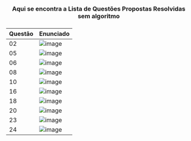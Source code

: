 

<h3 align = center> Aqui se encontra a Lista de Questões Propostas Resolvidas sem algoritmo <h3 align = center>

| Questão | Enunciado |
| --- | --- |
| 02 | ![image](https://user-images.githubusercontent.com/128996657/233855906-28cde219-753a-4b49-9eb8-40cecc6ca5d1.png) |
| 05 | ![image](https://user-images.githubusercontent.com/128996657/233855917-d6d4a2be-24b4-4b36-a7df-c5dcefc81aa0.png) |
| 06 | ![image](https://user-images.githubusercontent.com/128996657/233855930-27943cb0-aee8-4e54-83d6-6bcd013eb3b8.png) |
| 08 | ![image](https://user-images.githubusercontent.com/128996657/233855945-fddacdec-bac2-4a48-81d4-859df73d6160.png) |
| 10 | ![image](https://user-images.githubusercontent.com/128996657/233855961-8fd94ba1-cf4a-4152-9753-e6a056b63001.png) |
| 16 | ![image](https://user-images.githubusercontent.com/128996657/233856034-af664bab-b436-4ac5-9001-2b738757d427.png) |
| 18 | ![image](https://user-images.githubusercontent.com/128996657/233856048-51354879-a554-4869-b1bf-871ab6679637.png) |
| 20 | ![image](https://user-images.githubusercontent.com/128996657/233856132-efbf74f5-e338-4758-8012-4c07eac1992f.png) |
| 23 | ![image](https://user-images.githubusercontent.com/128996657/233856149-7a3e5979-3afb-45b5-8adc-a06b4034cb02.png) |
| 24 | ![image](https://user-images.githubusercontent.com/128996657/233856163-8c52fa40-48fe-499b-8706-724cef4fd2e7.png) |
